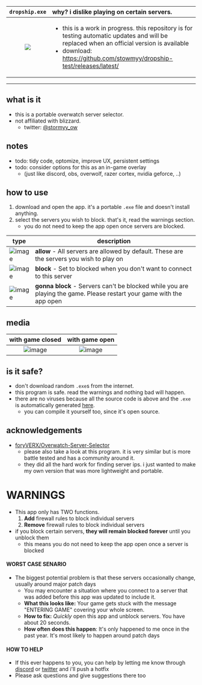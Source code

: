 

`dropship.exe`             |  why? i dislike playing on certain servers.
:-------------------------:|:-------------------------|
<a href="https://github.com/stowmyy/dropship-test/releases/latest/download/dropship.exe"><img src="https://github.com/stowmyy/dropship-test/assets/120167078/55ba7db6-7d37-4eec-b50f-e1e52192009f" /></a>  |  <ul><li>this is a work in progress. this repository is for testing automatic updates and will be replaced when an official version is available</li><li>download: https://github.com/stowmyy/dropship-test/releases/latest/</li></ul>

<hr />

## what is it
- this is a portable overwatch server selector.
- not affiliated with blizzard.
  - twitter: [@stormyy_ow](https://twitter.com/stormyy_ow/)

## notes
- todo: tidy code, optomize, improve UX, persistent settings
- todo: consider options for this as an in-game overlay
  - (just like discord, obs, overwolf, razer cortex, nvidia geforce, ..)
 
## how to use
1. download and open the app. it's a portable `.exe` file and doesn't install anything.
2. select the servers you wish to block. that's it, read the warnings section.
   - you do not need to keep the app open once servers are blocked.
 
| type | description |
| -- | -- |
| ![image](https://github.com/stowmyy/dropship-test/assets/120167078/f0ce6a64-953b-4ee4-ae5c-5f43af8b99a4) | **allow** - All servers are allowed by default. These are the servers you wish to play on |
| ![image](https://github.com/stowmyy/dropship-test/assets/120167078/db06c377-af4c-4ff8-8e62-c16cfc2d8ee9) | **block** - Set to blocked when you don't want to connect to this server |
| ![image](https://github.com/stowmyy/dropship-test/assets/120167078/078e18bd-e606-4257-95e4-4fb87f821d75) | **gonna block** - Servers can't be blocked while you are playing the game. Please restart your game with the app open |

## media
with game closed             |  with game open
:-------------------------:|:-------------------------:
![image](https://github.com/stowmyy/dropship-test/assets/120167078/8b30e560-4b8d-40f9-a952-8ae295e6ce3d)  |  ![image](https://github.com/stowmyy/dropship-test/assets/120167078/dbb8b4d9-92a9-4893-8369-59735afb8425)

## is it safe?
- don't download random `.exe`s from the internet.
- this program is safe. read the warnings and nothing bad will happen.
- there are no viruses because all the source code is above and the `.exe` is automatically generated [here](https://github.com/stowmyy/dropship-test/actions).
  - you can compile it yourself too, since it's open source.

## acknowledgements
- [foryVERX/Overwatch-Server-Selector](https://github.com/foryVERX/Overwatch-Server-Selector/)
  - please also take a look at this program. it is very similar but is more battle tested and has a community around it.
  - they did all the hard work for finding server ips. i just wanted to make my own version that was more lightweight and portable.

# WARNINGS
- This app only has TWO functions.
  1. **Add** firewall rules to block individual servers
  2. **Remove** firewall rules to block individual servers
- if you block certain servers, **they will remain blocked forever** until you unblock them
  - this means you do not need to keep the app open once a server is blocked
 
#### WORST CASE SENARIO
- The biggest potential problem is that these servers occasionally change, usually around major patch days
  - You may encounter a situation where you connect to a server that was added before this app was updated to include it.
  - **What this looks like:** Your game gets stuck with the message "ENTERING GAME" covering your whole screen.
  - **How to fix:** *Quickly* open this app and unblock servers. You have about 20 seconds.
  - **How often does this happen**: It's only happened to me once in the past year. It's most likely to happen around patch days

#### HOW TO HELP
  - If this ever happens to you, you can help by letting me know through [discord](https://discord.stormy.gg/) or [twitter](https://twitter.stormy.gg/) and i'll push a hotfix
  - Please ask questions and give suggestions there too


  



